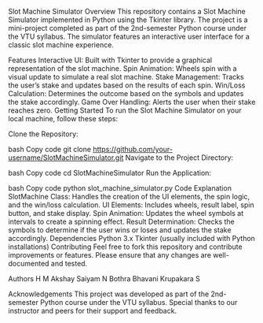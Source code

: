 Slot Machine Simulator
Overview
This repository contains a Slot Machine Simulator implemented in Python using the Tkinter library. The project is a mini-project completed as part of the 2nd-semester Python course under the VTU syllabus. The simulator features an interactive user interface for a classic slot machine experience.

Features
Interactive UI: Built with Tkinter to provide a graphical representation of the slot machine.
Spin Animation: Wheels spin with a visual update to simulate a real slot machine.
Stake Management: Tracks the user’s stake and updates based on the results of each spin.
Win/Loss Calculation: Determines the outcome based on the symbols and updates the stake accordingly.
Game Over Handling: Alerts the user when their stake reaches zero.
Getting Started
To run the Slot Machine Simulator on your local machine, follow these steps:

Clone the Repository:

bash
Copy code
git clone https://github.com/your-username/SlotMachineSimulator.git
Navigate to the Project Directory:

bash
Copy code
cd SlotMachineSimulator
Run the Application:

bash
Copy code
python slot_machine_simulator.py
Code Explanation
SlotMachine Class: Handles the creation of the UI elements, the spin logic, and the win/loss calculation.
UI Elements: Includes wheels, result label, spin button, and stake display.
Spin Animation: Updates the wheel symbols at intervals to create a spinning effect.
Result Determination: Checks the symbols to determine if the user wins or loses and updates the stake accordingly.
Dependencies
Python 3.x
Tkinter (usually included with Python installations)
Contributing
Feel free to fork this repository and contribute improvements or features. Please ensure that any changes are well-documented and tested.

Authors
H M Akshay
Saiyam N Bothra
Bhavani Krupakara S

Acknowledgements
This project was developed as part of the 2nd-semester Python course under the VTU syllabus. Special thanks to our instructor and peers for their support and feedback.
